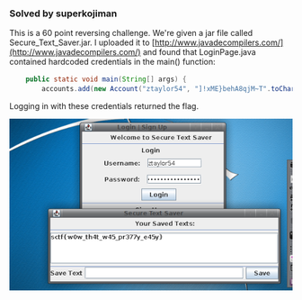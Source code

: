 ### Solved by superkojiman

This is a 60 point reversing challenge. We're given a jar file called Secure_Text_Saver.jar. I uploaded it to [http://www.javadecompilers.com/](http://www.javadecompilers.com/) and found that LoginPage.java contained hardcoded credentials in the main() function:

```java
    public static void main(String[] args) {
        accounts.add(new Account("ztaylor54", "]!xME}behA8qjM~T".toCharArray()));
```

Logging in with these credentials returned the flag.

![](/images/2016/sctf/secure_text_saver/01.png)
